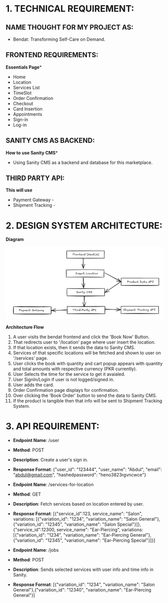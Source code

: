 # 1. TECHNICAL REQUIREMENT:

## NAME THOUGHT FOR MY PROJECT AS:
 - Bendat: Transforming Self-Care on Demand.

## FRONTEND REQUIREMENTS:
 **Essentials Page***
 - Home
 - Location
 - Services List
 - TimeSlot
 - Order Confirmation
 - Checkout
 - Card Insertion
 - Appointments
 - Sign-in
 - Log-in

## SANITY CMS AS BACKEND:
 **How to use Sanity CMS***
 - Using Sanity CMS as a backend and database for this marketplace.

## THIRD PARTY API:
**This will use**
 - Payment Gateway - 
 - Shipment Tracking - 


# 2. DESIGN SYSTEM ARCHITECTURE:

**Diagram**

![alt text](image.png)

**Architecture Flow**

 1. A user visits the bendat frontend and click the 'Book Now' Button.
 2. That redirects user to '/location' page where user insert the location.
 3. If that location exists, then it sends the data to Sanity CMS.
 4. Services of that specific locations will be fetched and shown to user on '/services' page.
 5. User clicks the book with quantity and cart popup appears with quantity and total amounts with respective currency (PKR currently).
 6. User Selects the time for the service to get it avaialed.
 7. User SignIn/Login if user is not logged/signed in.
 8. User adds the card.
 9. Order Confirmation page displays for confirmation.
 10. Over clicking the 'Book Order' button to send the data to Sanity CMS.
 11. If the product is tangible then that info will be sent to Shipment Tracking System.


# 3. API REQUIREMENT:

 * **Endpoint Name**: /user
 * **Method**: POST
 * **Description**: Create a user's sign in.
 * **Response Format**: {"user_id": "123444", "user_name": "Abdul", "email": "abdul@gmail.com", "hashedpassword": "heno3823rgvncwce"}


 * **Endpoint Name**: /services-for-location
 * **Method**: GET
 * **Description**: Fetch services based on location entered by user.
 * **Response Format**: [{"service_id":123, service_name": "Salon", variations: [{"variation_id": "1234", "variation_name": "Salon General"},{"variation_id": "12345", "variation_name": "Salon Special"}]},{"service_id":12300, service_name": "Ear-Piercing", variations: [{"variation_id": "1234", "variation_name": "Ear-Piercing General"},{"variation_id": "12345", "variation_name": "Ear-Piercing Special"}]}]

 * **Endpoint Name**: /jobs
 * **Method**: POST
 * **Description**: Sends selected services with user info and time info in Sanity.
 * **Response Format**: [{"variation_id": "1234", "variation_name": "Salon General"},{"variation_id": "12340", "variation_name": "Ear-Piercing General"}]
